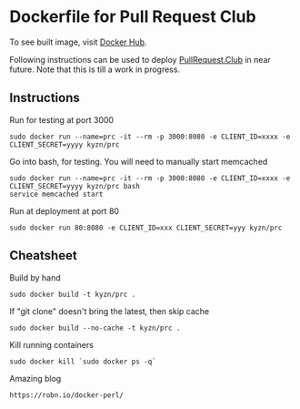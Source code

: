 # Dockerfile for Pull Request Club

To see built image, visit [Docker Hub](https://hub.docker.com/r/kyzn/prc/).

Following instructions can be used to deploy [PullRequest.Club](https://github.com/kyzn/PRC) in near future. Note that this is till a work in progress.

## Instructions

Run for testing at port 3000

    sudo docker run --name=prc -it --rm -p 3000:8080 -e CLIENT_ID=xxxx -e CLIENT_SECRET=yyyy kyzn/prc

Go into bash, for testing. You will need to manually start memcached

    sudo docker run --name=prc -it --rm -p 3000:8080 -e CLIENT_ID=xxxx -e CLIENT_SECRET=yyyy kyzn/prc bash
    service memcached start

Run at deployment at port 80

    sudo docker run 80:8080 -e CLIENT_ID=xxx CLIENT_SECRET=yyy kyzn/prc


## Cheatsheet

Build by hand

    sudo docker build -t kyzn/prc .

If "git clone" doesn't bring the latest, then skip cache

    sudo docker build --no-cache -t kyzn/prc .

Kill running containers

    sudo docker kill `sudo docker ps -q`

Amazing blog

    https://robn.io/docker-perl/
